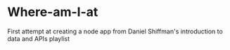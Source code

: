 # Where-am-I-at
First attempt at creating a node app from Daniel Shiffman's  introduction to data and APIs playlist
